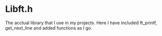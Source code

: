 # Libft.h

The acctual library that I use in my projects. Here I have included ft_printf, get_next_line and added functions as I go.
